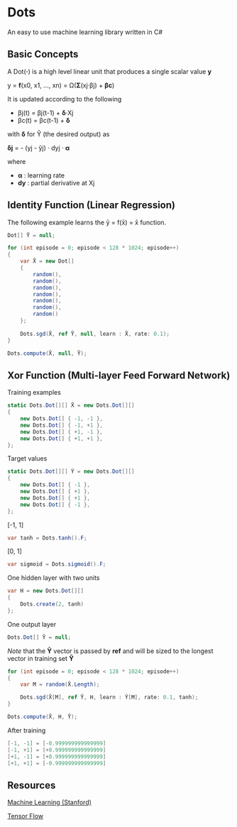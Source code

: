 # Dots

An easy to use machine learning library written in C#


## Basic Concepts

A Dot(**·**) is a high level linear unit that produces a single scalar value **y**

y = **f**(x0, x1, ..., xn) = Ω(**Σ**(xj·βj) + **βc**)

It is updated according to the following

- βj(t) = βj(t-1) + **δ**·Xj
- βc(t) = βc(t-1) + **δ**

with **δ** for Ŷ (the desired output) as

**δj** = - (yj - ŷj) · dyj · **α** 

where 

- **α** : learning rate
- **dy** : partial derivative at Xj


## Identity Function (Linear Regression)
 
The following example learns the ȳ = f(x̄) = x̄ function.

```csharp
Dot[] Ȳ = null;

for (int episode = 0; episode < 128 * 1024; episode++)
{
    var X̄ = new Dot[] 
    {
        random(),
        random(),
        random(),
        random(),
        random(),
        random(),
        random()
    };
    
    Dots.sgd(X̄, ref Ȳ, null, learn : X̄, rate: 0.1);    
}

Dots.compute(X̄, null, Ȳ);
```


## Xor Function (Multi-layer Feed Forward Network)

Training examples

```csharp 
static Dots.Dot[][] X̄ = new Dots.Dot[][] 
{
    new Dots.Dot[] { -1, -1 },
    new Dots.Dot[] { -1, +1 },
    new Dots.Dot[] { +1, -1 },
    new Dots.Dot[] { +1, +1 },
};
```

Target values

```csharp 
static Dots.Dot[][] Ŷ = new Dots.Dot[][]
{
    new Dots.Dot[] { -1 },
    new Dots.Dot[] { +1 },
    new Dots.Dot[] { +1 },
    new Dots.Dot[] { -1 },
};         
```

[-1, 1]

```csharp 
var tanh = Dots.tanh().F;
```

[0, 1]

```csharp 
var sigmoid = Dots.sigmoid().F;
```

One hidden layer with two units

```csharp 
var H = new Dots.Dot[][]
{
    Dots.create(2, tanh) 
};
```

One output layer

```csharp 
Dots.Dot[] Ȳ = null;
```

*Note* that the **Ȳ** vector is passed by **ref** and will be sized to the longest vector in training set **Ŷ**

```csharp
for (int episode = 0; episode < 128 * 1024; episode++)
{
    var M = random(X̄.Length);

    Dots.sgd(X̄[M], ref Ȳ, H, learn : Ŷ[M], rate: 0.1, tanh);    
}

Dots.compute(X̄, H, Ȳ);
```

After training

```csharp
[-1, -1] = [-0.999999999999999]
[-1, +1] = [+0.999999999999999]
[+1, -1] = [+0.999999999999999]
[+1, +1] = [-0.999999999999999]
```

## Resources

[Machine Learning (Stanford)](https://www.youtube.com/watch?v=UzxYlbK2c7E&list=PLJ_CMbwA6bT-n1W0mgOlYwccZ-j6gBXqE)

[Tensor Flow](https://www.tensorflow.org)
